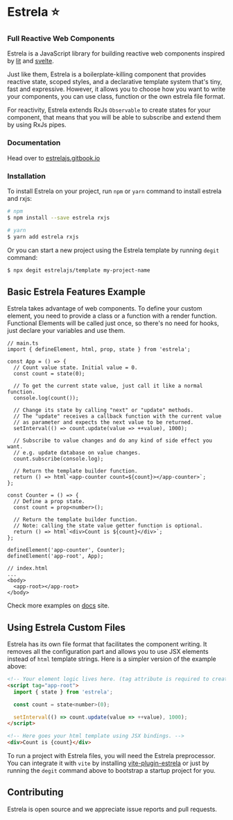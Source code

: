 # Estrela ⭐

### Full Reactive Web Components

Estrela is a JavaScript library for building reactive web components inspired by [lit](https://github.com/lit/lit) and [svelte](https://github.com/sveltejs/svelte).

Just like them, Estrela is a boilerplate-killing component that provides reactive state, scoped styles, and a declarative template system that's tiny, fast and expressive. However, it allows you to choose how you want to write your components, you can use class, function or the own estrela file format.

For reactivity, Estrela extends RxJs `Observable` to create states for your component, that means that you will be able to subscribe and extend them by using RxJs pipes.

### Documentation

Head over to [estrelajs.gitbook.io](https://estrelajs.gitbook.io/estrela/)

### Installation

To install Estrela on your project, run `npm` or `yarn` command to install estrela and rxjs:

```bash
# npm
$ npm install --save estrela rxjs

# yarn
$ yarn add estrela rxjs
```

Or you can start a new project using the Estrela template by running `degit` command:

```bash
$ npx degit estrelajs/template my-project-name
```

## Basic Estrela Features Example

Estrela takes advantage of web components. To define your custom element, you need to provide a class or a function with a render function. Functional Elements will be called just once, so there's no need for hooks, just declare your variables and use them.

```tsx
// main.ts
import { defineElement, html, prop, state } from 'estrela';

const App = () => {
  // Count value state. Initial value = 0.
  const count = state(0);

  // To get the current state value, just call it like a normal function.
  console.log(count());

  // Change its state by calling "next" or "update" methods.
  // The "update" receives a callback function with the current value
  // as parameter and expects the next value to be returned.
  setInterval(() => count.update(value => ++value), 1000);

  // Subscribe to value changes and do any kind of side effect you want.
  // e.g. update database on value changes.
  count.subscribe(console.log);

  // Return the template builder function.
  return () => html`<app-counter count=${count}></app-counter>`;
};

const Counter = () => {
  // Define a prop state.
  const count = prop<number>();

  // Return the template builder function.
  // Note: calling the state value getter function is optional.
  return () => html`<div>Count is ${count}</div>`;
};

defineElement('app-counter', Counter);
defineElement('app-root', App);

// index.html
...
<body>
  <app-root></app-root>
</body>
```

Check more examples on [docs](https://estrelajs.gitbook.io/estrela/) site.

## Using Estrela Custom Files

Estrela has its own file format that facilitates the component writing. It removes all the configuration part and allows you to use JSX elements instead of `html` template strings. Here is a simpler version of the example above:

```html
<!-- Your element logic lives here. (tag attribute is required to create your custom element) -->
<script tag="app-root">
  import { state } from 'estrela';

  const count = state<number>(0);

  setInterval(() => count.update(value => ++value), 1000);
</script>

<!-- Here goes your html template using JSX bindings. -->
<div>Count is {count}</div>
```

To run a project with Estrela files, you will need the Estrela preprocessor. You can integrate it with `vite` by installing [vite-plugin-estrela](https://github.com/estrelajs/vite-plugin-estrela) or just by running the `degit` command above to bootstrap a startup project for you.

## Contributing

Estrela is open source and we appreciate issue reports and pull requests.
